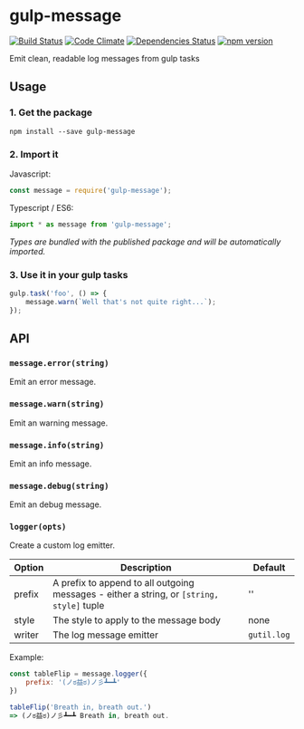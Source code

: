 # gulp-message

[![Build Status](https://travis-ci.org/acaprojects/skype-native.svg?branch=master)](https://travis-ci.org/acaprojects/gulp-message)
[![Code Climate](https://codeclimate.com/github/acaprojects/gulp-message/badges/gpa.svg)](https://codeclimate.com/github/acaprojects/gulp-message)
[![Dependencies Status](https://david-dm.org/acaprojects/gulp-message/status.svg)](https://david-dm.org/acaprojects/gulp-message)
[![npm version](https://badge.fury.io/js/gulp-message.svg)](https://badge.fury.io/js/gulp-message)

Emit clean, readable log messages from gulp tasks

## Usage

### 1. Get the package

    npm install --save gulp-message

### 2. Import it

Javascript:
```javascript
const message = require('gulp-message');
```

Typescript / ES6:
```typescript
import * as message from 'gulp-message';
```
*Types are bundled with the published package and will be automatically imported.*

### 3. Use it in your gulp tasks

```javascript
gulp.task('foo', () => {
    message.warn(`Well that's not quite right...`);
});
```


## API

### `message.error(string)`

Emit an error message.

### `message.warn(string)`

Emit an warning message.

### `message.info(string)`

Emit an info message.

### `message.debug(string)`

Emit an debug message.

### `logger(opts)`

Create a custom log emitter.

Option  | Description                                       | Default
------- | ------------------------------------------------- | ---------
prefix  | A prefix to append to all outgoing messages - either a string, or `[string, style]` tuple    | ''
style   | The style to apply to the message body            | none
writer  | The log message emitter                           | `gutil.log`

Example:
```javascript
const tableFlip = message.logger({
    prefix: '(ノಠ益ಠ)ノ彡┻━┻'
})

tableFlip('Breath in, breath out.')
=> (ノಠ益ಠ)ノ彡┻━┻ Breath in, breath out.
```
